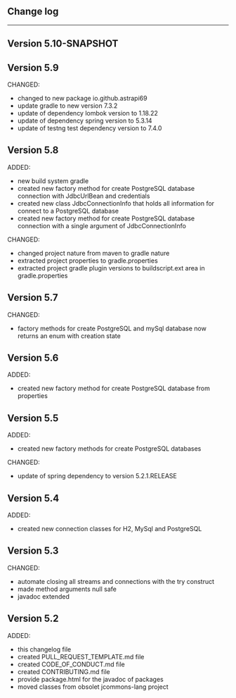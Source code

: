 ## Change log
----------------------

Version 5.10-SNAPSHOT
-------------

Version 5.9
-------------

CHANGED:

- changed to new package io.github.astrapi69
- update gradle to new version 7.3.2
- update of dependency lombok version to 1.18.22
- update of dependency spring version to 5.3.14
- update of testng test dependency version to 7.4.0

Version 5.8
-------------

ADDED:

- new build system gradle
- created new factory method for create PostgreSQL database connection with JdbcUrlBean and credentials
- created new class JdbcConnectionInfo that holds all information for connect to a PostgreSQL database
- created new factory method for create PostgreSQL database connection with a single argument of JdbcConnectionInfo

CHANGED:

- changed project nature from maven to gradle nature
- extracted project properties to gradle.properties
- extracted project gradle plugin versions to buildscript.ext area in gradle.properties

Version 5.7
-------------

CHANGED:

- factory methods for create PostgreSQL and mySql database now returns an enum with creation state

Version 5.6
-------------

ADDED:

- created new factory method for create PostgreSQL database from properties

Version 5.5
-------------

ADDED:

- created new factory methods for create PostgreSQL databases

CHANGED:

- update of spring dependency to version 5.2.1.RELEASE

Version 5.4
-------------

ADDED:

- created new connection classes for H2, MySql and PostgreSQL

Version 5.3
-------------

CHANGED:

- automate closing all streams and connections with the try construct
- made method arguments null safe
- javadoc extended

Version 5.2
-------------

ADDED:
 
- this changelog file
- created PULL_REQUEST_TEMPLATE.md file
- created CODE_OF_CONDUCT.md file
- created CONTRIBUTING.md file
- provide package.html for the javadoc of packages
- moved classes from obsolet jcommons-lang project


